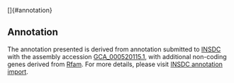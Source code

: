 []{#annotation}

Annotation
----------

The annotation presented is derived from annotation submitted to
[INSDC](http://www.insdc.org) with the assembly accession
[GCA\_000520115.1](http://www.ebi.ac.uk/ena/data/view/GCA_000520115.1),
with additional non-coding genes derived from
[Rfam](http://rfam.xfam.org/). For more details, please visit [INSDC
annotation
import](http://ensemblgenomes.org/info/data/insdc_annotation).
